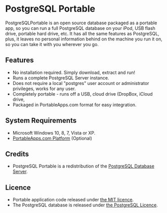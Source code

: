# PostgreSQL Portable

PostgreSQLPortable is an open source database packaged as a portable app, so you
can run a full PostgreSQL database on your iPod, USB flash drive, portable hard
drive, etc. It has all the same features as PostgreSQL, plus, it leaves no
personal information behind on the machine you run it on, so you can take it
with you wherever you go.

## Features
*	No installation required. Simply download, extract and run!
*	Runs a complete PostgreSQL Server instance.
*	Does not require a local "postgres" user account or administrator privileges, works for any user.
*	Completely portable - runs off a USB, cloud drive (DropBox, iCloud drive,
*	Packaged in PortableApps.com format for easy integration.

## System Requirements

*	Microsoft Windows 10, 8, 7, Vista or XP.
*	[PortableApps.com Platform][1] (Optional)

## Credits

*	PostgreSQL Portable is a redistribution of the [PostgreSQL Database Server][2].

## Licence

*	Portable application code released under [the MIT licence][3].
*	The PostgreSQL database is released under [the PostgreSQL Licence][4].

[1]: http://portableapps.com/download
[2]: https://www.postgresql.org
[3]: https://raw.githubusercontent.com/garethflowers/postgresql-portable/master/LICENSE
[4]: http://www.postgresql.org/about/licence
